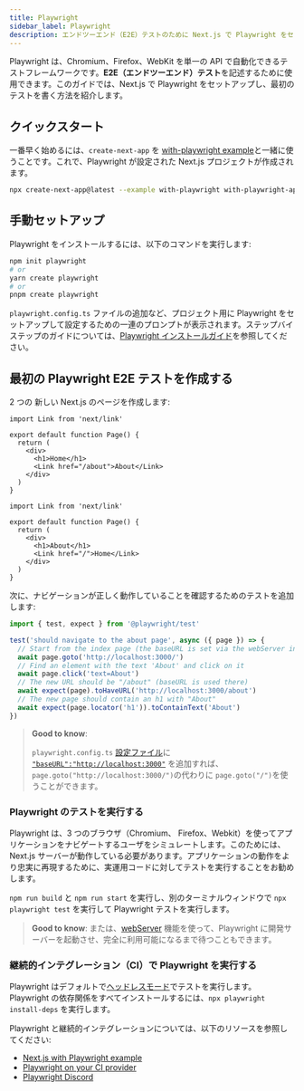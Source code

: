 ```yaml
---
title: Playwright
sidebar_label: Playwright
description: エンドツーエンド（E2E）テストのために Next.js で Playwright をセットアップする方法を学びます。
---
```


Playwright は、Chromium、Firefox、WebKit を単一の API で自動化できるテストフレームワークです。**E2E（エンドツーエンド）テスト**を記述するために使用できます。このガイドでは、Next.js で Playwright をセットアップし、最初のテストを書く方法を紹介します。

## クイックスタート

一番早く始めるには、`create-next-app` を [with-playwright example](https://github.com/vercel/next.js/tree/canary/examples/with-playwright)と一緒に使うことです。これで、Playwright が設定された Next.js プロジェクトが作成されます。

```bash title="Terminal"
npx create-next-app@latest --example with-playwright with-playwright-app
```

## 手動セットアップ

Playwright をインストールするには、以下のコマンドを実行します:

```bash title="Terminal"
npm init playwright
# or
yarn create playwright
# or
pnpm create playwright
```

`playwright.config.ts` ファイルの追加など、プロジェクト用に Playwright をセットアップして設定するための一連のプロンプトが表示されます。ステップバイステップのガイドについては、[Playwright インストールガイド](https://playwright.dev/docs/intro#installation)を参照してください。

## 最初の Playwright E2E テストを作成する

2 つの 新しい Next.js のページを作成します:

```tsx title="app/page.tsx"
import Link from 'next/link'

export default function Page() {
  return (
    <div>
      <h1>Home</h1>
      <Link href="/about">About</Link>
    </div>
  )
}
```

```tsx title="app/about/page.tsx"
import Link from 'next/link'

export default function Page() {
  return (
    <div>
      <h1>About</h1>
      <Link href="/">Home</Link>
    </div>
  )
}
```

次に、ナビゲーションが正しく動作していることを確認するためのテストを追加します:

```ts title="tests/example.spec.ts"
import { test, expect } from '@playwright/test'

test('should navigate to the about page', async ({ page }) => {
  // Start from the index page (the baseURL is set via the webServer in the playwright.config.ts)
  await page.goto('http://localhost:3000/')
  // Find an element with the text 'About' and click on it
  await page.click('text=About')
  // The new URL should be "/about" (baseURL is used there)
  await expect(page).toHaveURL('http://localhost:3000/about')
  // The new page should contain an h1 with "About"
  await expect(page.locator('h1')).toContainText('About')
})
```

> **Good to know**:
>
> `playwright.config.ts` [設定ファイル](https://playwright.dev/docs/test-configuration)に [`"baseURL":"http://localhost:3000"`](https://playwright.dev/docs/api/class-testoptions#test-options-base-url) を追加すれば、`page.goto("http://localhost:3000/")`の代わりに `page.goto("/")`を使うことができます。

### Playwright のテストを実行する

Playwright は、3 つのブラウザ（Chromium、 Firefox、Webkit）を使ってアプリケーションをナビゲートするユーザをシミュレートします。このためには、Next.js サーバーが動作している必要があります。アプリケーションの動作をより忠実に再現するために、実運用コードに対してテストを実行することをお勧めします。

`npm run build` と `npm run start` を実行し、別のターミナルウィンドウで `npx playwright test` を実行して Playwright テストを実行します。

> **Good to know**: または、[webServer](https://playwright.dev/docs/test-webserver/) 機能を使って、Playwright に開発サーバーを起動させ、完全に利用可能になるまで待つこともできます。

### 継続的インテグレーション（CI）で Playwright を実行する

Playwright はデフォルトで[ヘッドレスモード](https://playwright.dev/docs/ci#running-headed)でテストを実行します。Playwright の依存関係をすべてインストールするには、`npx playwright install-deps` を実行します。

Playwright と継続的インテグレーションについては、以下のリソースを参照してください:

- [Next.js with Playwright example](https://github.com/vercel/next.js/tree/canary/examples/with-playwright)
- [Playwright on your CI provider](https://playwright.dev/docs/ci)
- [Playwright Discord](https://discord.com/invite/playwright-807756831384403968)
